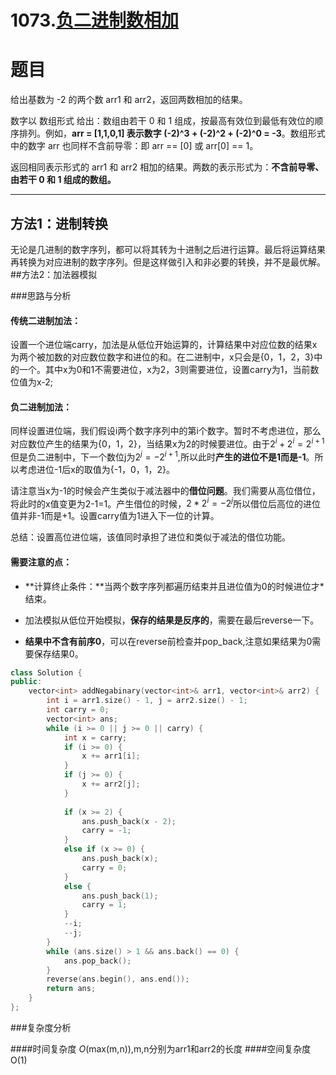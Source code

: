 # 1073.[负二进制数相加](https://leetcode.cn/problems/adding-two-negabinary-numbers/)

# 题目
给出基数为 -2 的两个数 arr1 和 arr2，返回两数相加的结果。

数字以 数组形式 给出：数组由若干 0 和 1 组成，按最高有效位到最低有效位的顺序排列。例如，**arr = [1,1,0,1] 表示数字 (-2)^3 + (-2)^2 + (-2)^0 = -3**。数组形式 中的数字 arr 也同样不含前导零：即 arr == [0] 或 arr[0] == 1。

返回相同表示形式的 arr1 和 arr2 相加的结果。两数的表示形式为：**不含前导零、由若干 0 和 1 组成的数组。**

---

## 方法1：进制转换
无论是几进制的数字序列，都可以将其转为十进制之后进行运算。最后将运算结果再转换为对应进制的数字序列。但是这样做引入和非必要的转换，并不是最优解。
##方法2：加法器模拟

###思路与分析

#### 传统二进制加法：
设置一个进位端carry，加法是从低位开始运算的，计算结果中对应位数的结果x为两个被加数的对应数位数字和进位的和。在二进制中，x只会是{0，1，2，3}中的一个。其中x为0和1不需要进位，x为2，3则需要进位，设置carry为1，当前数位值为x-2;
#### 负二进制加法：
同样设置进位端，我们假设i两个数字序列中的第i个数字。暂时不考虑进位，那么对应数位产生的结果为{0，1，2}，当结果x为2的时候要进位。由于$2^i+2^i = 2^{i+1}$但是负二进制中，下一个数位j为$2^j = -2^{i+1}$,所以此时**产生的进位不是1而是-1**。所以考虑进位-1后x的取值为{-1，0，1，2}。

请注意当x为-1的时候会产生类似于减法器中的**借位问题**。我们需要从高位借位，将此时的x值变更为2-1=1。产生借位的时候，$2*2^i = -2^j$所以借位后高位的进位值并非-1而是+1。设置carry值为1进入下一位的计算。

总结：设置高位进位端，该值同时承担了进位和类似于减法的借位功能。

#### 需要注意的点：
* **计算终止条件：**当两个数字序列都遍历结束并且进位值为0的时候进位才*结束。

* 加法模拟从低位开始模拟，**保存的结果是反序的**，需要在最后reverse一下。
* **结果中不含有前序0**，可以在reverse前检查并pop_back,注意如果结果为0需要保存结果0。

~~~C++
class Solution {
public:
    vector<int> addNegabinary(vector<int>& arr1, vector<int>& arr2) {
        int i = arr1.size() - 1, j = arr2.size() - 1;
        int carry = 0;
        vector<int> ans;
        while (i >= 0 || j >= 0 || carry) {
            int x = carry;
            if (i >= 0) {
                x += arr1[i];
            }
            if (j >= 0) {
                x += arr2[j];
            }
            
            if (x >= 2) {
                ans.push_back(x - 2);
                carry = -1;
            }
            else if (x >= 0) {
                ans.push_back(x);
                carry = 0;
            }
            else {
                ans.push_back(1);
                carry = 1;
            }
            --i;
            --j;
        }
        while (ans.size() > 1 && ans.back() == 0) {
            ans.pop_back();
        }
        reverse(ans.begin(), ans.end());
        return ans;
    }
};
~~~

###复杂度分析

####时间复杂度
*O*(max(m,n)),m,n分别为arr1和arr2的长度
####空间复杂度
O(1)